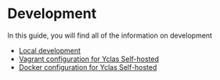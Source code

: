 
# Development

In this guide, you will find all of the information on development

*  [Local development  ](Development-how-to-develop-on-local.md)
* [Vagrant configuration for Yclas Self-hosted](Development-vagrant-configuration.md)
* [Docker configuration for Yclas Self-hosted](Development-docker-configuration.md)

